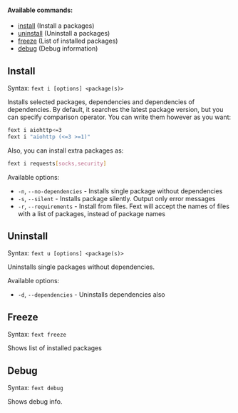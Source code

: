 #### Available commands:
* [install](#install) (Install a packages)
* [uninstall](#uninstall) (Uninstall a packages)
* [freeze](#freeze) (List of installed packages)
* [debug](#debug) (Debug information)

## Install
Syntax: `fext i [options] <package(s)>`

Installs selected packages, dependencies and dependencies of dependencies.
By default, it searches the latest package version, but you can specify comparison operator.
You can write them however as you want:
```sh
fext i aiohttp<=3
fext i "aiohttp (<=3 >=1)"
```
Also, you can install extra packages as:

```sh
fext i requests[socks,security]
```

Available options:

* `-n`, `--no-dependencies` - Installs single package without dependencies
* `-s`, `--silent` - Installs package silently. Output only error messages
* `-r`, `--requirements` - Install from files. Fext will accept the names of files with a list of packages,
instead of package names

## Uninstall
Syntax: `fext u [options] <package(s)>`

Uninstalls single packages without dependencies.<br>

Available options:

* `-d`, `--dependencies` - Uninstalls dependencies also

## Freeze
Syntax: `fext freeze`

Shows list of installed packages

## Debug
Syntax: `fext debug`

Shows debug info.
